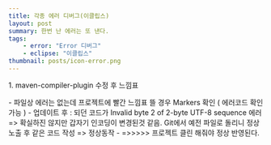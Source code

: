 ```yaml
---
title: 각종 에러 디버그(이클립스)
layout: post
summary: 한번 난 에러는 또 낸다.
tags: 
    - error: "Error 디버그"
    - eclipse: "이클립스"
thumbnail: posts/icon-error.png
---
```

<p class="text-danger bold-text">1. maven-compiler-plugin 수정 후 느낌표</p>
 - 파일상 에러는 없는데 프로젝트에 빨간 느낌표 뜰 경우 Markers 확인 ( 에러코드 확인 가능 )
 - 업데이트 후 : 되던 코드가 Invalid byte 2 of 2-byte UTF-8 sequence 에러 => 확실하진 않지만 갑자기 인코딩이 변경된것 같음. Git에서 
 예전 파일로 돌리니 정상 노출 후 같은 코드 작성 => 정상동작
 - =>>>>> 프로젝트 클린 해줘야 정상 반영된다.
 